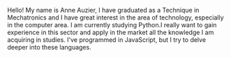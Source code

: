 Hello! My name is Anne Auzier, I have graduated as a Technique in Mechatronics and I have great interest in the area of technology, especially in the computer area. I am currently studying Python.I really want to gain experience in this sector and apply in the market all the knowledge I am acquiring in studies. I've programmed in JavaScript, but I try to delve deeper into these languages.
